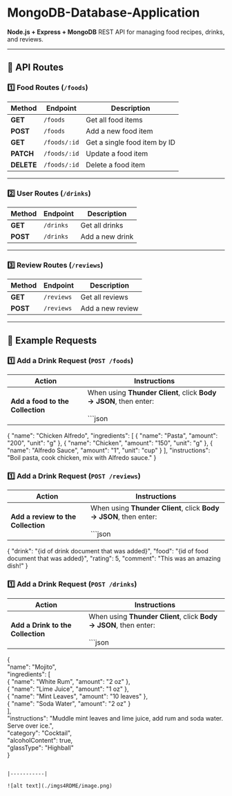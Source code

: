 # MongoDB-Database-Application
**Node.js + Express + MongoDB** REST API for managing food recipes, drinks, and reviews.

---

## 📌 API Routes

### **1️⃣ Food Routes (`/foods`)**
| Method | Endpoint | Description |
|--------|----------|-------------|
| **GET** | `/foods` | Get all food items |
| **POST** | `/foods` | Add a new food item |
| **GET** | `/foods/:id` | Get a single food item by ID |
| **PATCH** | `/foods/:id` | Update a food item |
| **DELETE** | `/foods/:id` | Delete a food item |

---

### **2️⃣ User Routes (`/drinks`)**
| Method | Endpoint | Description |
|--------|----------|-------------|
| **GET** | `/drinks` | Get all drinks |
| **POST** | `/drinks` | Add a new drink |

---

### **3️⃣ Review Routes (`/reviews`)**
| Method | Endpoint | Description |
|--------|----------|-------------|
| **GET** | `/reviews` | Get all reviews |
| **POST** | `/reviews` | Add a new review |

---
## 📌 Example Requests
### **1️⃣ Add a Drink Request (`POST /foods`)**
| Action | Instructions |
|--------|-------------|
| **Add a food to the Collection** | When using **Thunder Client**, click **Body → JSON**, then enter:  <br><br> ```json  
{
    "name": "Chicken Alfredo",
    "ingredients": [
        { "name": "Pasta", "amount": "200", "unit": "g" },
        { "name": "Chicken", "amount": "150", "unit": "g" },
        { "name": "Alfredo Sauce", "amount": "1", "unit": "cup" }
    ],
    "instructions": "Boil pasta, cook chicken, mix with Alfredo sauce."
}

### **1️⃣ Add a Drink Request (`POST /reviews`)**
| Action | Instructions |
|--------|-------------|
| **Add a review to the Collection** | When using **Thunder Client**, click **Body → JSON**, then enter:  <br><br> ```json  
{
    "drink": "{id of drink document that was added}",
    "food": "{id of food document that was added}",
    "rating": 5,
    "comment": "This was an amazing dish!"
}

### **1️⃣ Add a Drink Request (`POST /drinks`)**
| Action | Instructions |
|--------|-------------|
| **Add a Drink to the Collection** | When using **Thunder Client**, click **Body → JSON**, then enter:  <br><br> ```json  
{  
    "name": "Mojito",  
    "ingredients": [  
        { "name": "White Rum", "amount": "2 oz" },  
        { "name": "Lime Juice", "amount": "1 oz" },  
        { "name": "Mint Leaves", "amount": "10 leaves" },  
        { "name": "Soda Water", "amount": "2 oz" }  
    ],  
    "instructions": "Muddle mint leaves and lime juice, add rum and soda water. Serve over ice.",  
    "category": "Cocktail",  
    "alcoholContent": true,  
    "glassType": "Highball"  
}  
``` |

|-----------|

![alt text](./imgs4RDME/image.png)
